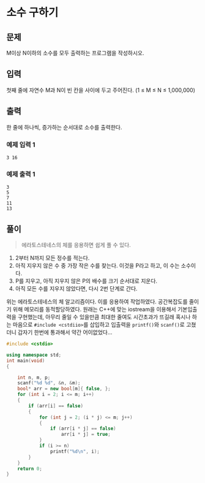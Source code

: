 # 소수 구하기
## 문제
M이상 N이하의 소수를 모두 출력하는 프로그램을 작성하시오.

## 입력
첫째 줄에 자연수 M과 N이 빈 칸을 사이에 두고 주어진다. (1 ≤ M ≤ N ≤ 1,000,000)

## 출력
한 줄에 하나씩, 증가하는 순서대로 소수를 출력한다.

### 예제 입력 1
```
3 16
```
### 예제 출력 1
```
3
5
7
11
13
```

## 풀이
> 에라토스테네스의 체를 응용하면 쉽게 풀 수 있다.

1. 2부터 N까지 모든 정수를 적는다.
2. 아직 지우지 않은 수 중 가장 작은 수를 찾는다. 이것을 P라고 하고, 이 수는 소수이다.
3. P를 지우고, 아직 지우지 않은 P의 배수를 크기 순서대로 지운다.
4. 아직 모든 수를 지우지 않았다면, 다시 2번 단계로 간다.

위는 에라토스테네스의 체 알고리즘이다. 이를 응용하여 작업하였다.
공간복잡도를 줄이기 위해 메모리를 동적할당하였다.
원래는 C++에 맞는 iostream을 이용해서 기본입출력을 구현했는데,
아무리 줄일 수 있을만큼 최대한 줄여도 시간초과가 뜨길래 혹시나 하는 마음으로 `#include <cstdiio>`를 삽입하고 입출력을 `printf()`와 `scanf()`로 고쳤더니 갑자기 한번에 통과해서 약간 어이없었다...


```c++
#include <cstdio>

using namespace std;
int main(void)
{

	int n, m, p;
	scanf("%d %d", &n, &m);
	bool* arr = new bool[m]{ false, };
	for (int i = 2; i <= m; i++)
	{
		if (arr[i] == false)
		{
			for (int j = 2; (i * j) <= m; j++)
			{
				if (arr[i * j] == false)
					arr[i * j] = true;
			}
			if (i >= n)
				printf("%d\n", i);
		}
	}
	return 0;
}
```